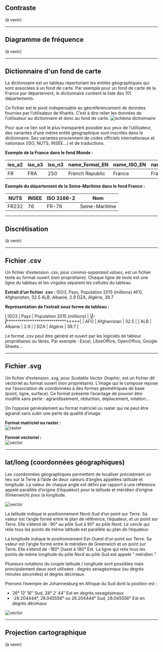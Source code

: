 ## Contraste
(à venir)

***

## Diagramme de fréquence
(à venir)

***

## Dictionnaire d'un fond de carte
Le dictionnaire est un tableau répertoriant les entités géographiques qui sont associées à un fond de carte. Par exemple pour un fond de carte de la France par département, le dictionnaire contient la liste des 101 départements.

Ce fichier est le pivot indispensable au géoréférencement de données fournies par l’utilisateur de Khartis. C’est à dire relier les données de l’utilisateur au dictionnaire et donc au fond de carte.
![schéma dictionnaire](/assets/dictionnaire.png)

Pour que ce lien soit le plus transparent possible aux yeux de l’utilisateur, des variantes d’une même entité géographique sont inscrites dans le dictionnaire. Ses variantes proviennent de codes officiels internationaux et nationaux (ISO, NUTS, INSEE…) et de traductions.

**Exemple de la France dans le fond Monde :**

| iso_a2 | iso_a3 | iso_n3 | name_formal_EN  | name_ISO_EN | name_ISO_FR | name_UN_ES | name_UN_RU | name_UN_CN | name_UN_AR |
|------------|------------|------------|------------------------|------------------|-------------------|------------------|------------------|------------------|------------------|
| FR     | FRA    | 250    | French Republic | France      | France (la) | Francia    | Франция    | 法国       | فرنسا      |

**Exemple du département de la Seine-Maritime dans le fond France :**

| NUTS  | INSEE | ISO 3166-2 | Nom            |
|---------|---------|------------------|------------------------|
| FR232 | 76    | FR-76      | Seine-Maritime |

***

## Discrétisation
(à venir)

***

## Fichier .csv
Un fichier d’extension .csv, pour *comma-separated values*, est un fichier texte au format ouvert (non propriétaire). Chaque ligne de texte est une ligne du tableau et les virgules séparent les cellules du tableau.

**Extrait d’un fichier .csv :**
ISO3, Pays, Population 2015 (millions)
AFG, Afghanistan, 32.5
ALB, Albanie, 2.9
DZA, Algérie, 39.7

**Représentation de l’extrait sous forme de tableau :**

| ISO3 | Pays        | Population 2015 (millions) |
|*********|******************-|******************************************|
| AFG  | Afghanistan | 32.5                       |
| ALB  | Albanie     | 2.9                        |
| DZA  | Algérie     | 39.7                       |

Le format .csv peut être généré et ouvert par les logiciels de tableur propriétaires ou libres. Par exemple : Excel, LibreOffice, OpenOffice, Google Sheets...

***

## Fichier .svg
Un fichier d’extension .svg, pour *Scalable Vector Graphic*, est un fichier dit vectoriel au format ouvert (non propriétaire). L’image qui le compose repose sur l’association de coordonnées à des formes géométriques de base (point, ligne, surface). Ce format présente l’avantage de pouvoir être modifié sans perte : agrandissement, réduction, déplacement, rotation…

On l’oppose généralement au format matriciel ou raster qui ne peut être agrandi sans subir une perte de qualité d’image.

**Format matriciel ou raster :**   
![raster](/assets/svg-raster.png)

**Format vectoriel :**   
![vector](/assets/svg-vector.png)

***

## lat/long (coordonnées géographiques)
Les coordonnées géographiques permettent de localiser précisément un lieu sur la Terre à l’aide de deux valeurs d’angles appelées latitude et longitude. La valeur de chaque angle est défini par rapport à une référence appelé parallèle d’origine (l’équateur) pour la latitude et méridien d’origine (Greenwich) pour la longitude.

![vector](/assets/lat-long.png)

La latitude indique le positionnement Nord-Sud d’un point sur Terre. Sa valeur est l’angle formé entre le plan de référence, l’équateur, et un point sur Terre. Elle s’étend de -90° au pôle Sud à 90° au pôle Nord. Le cercle qui relie tous les points de même latitude est parallèle au plan de l’équateur.

La longitude indique le positionnement Est-Ouest d’un point sur Terre. Sa valeur est l’angle formé entre le méridien de Greenwich et un point sur Terre. Elle s’étend de -180° Ouest à 180° Est. La ligne qui relie tous les points de même longitude du pôle Nord au pôle Sud est appelé “ méridien ”.

Plusieurs notations du couple latitude / longitude sont possibles mais principalement deux sont utilisées : degrés sexagésimaux (ou degrés minutes secondes) et degrés décimaux.

Prenons l’exemple de Johannesburg en Afrique du Sud dont la position est :
+   26° 12′ 16″ Sud, 28° 2′ 44″ Est en degrés sexagésimaux
+   -26.204444°, 28.045556° ou 26.204444° Sud, 28.045556° Est en degrés décimaux

![vector](/assets/lat-long-exemple.png)

***

## Projection cartographique
(à venir)